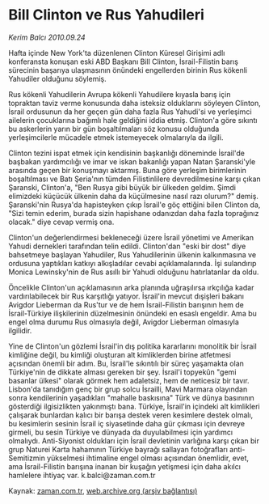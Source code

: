 # Bill Clinton ve  Rus Yahudileri

*Kerim Balcı 2010.09.24*

<td class="news-spot">
<p>Hafta içinde New York'ta düzenlenen Clinton Küresel Girişimi adlı konferansta konuşan eski ABD Başkanı Bill Clinton, İsrail-Filistin barış sürecinin başarıya ulaşmasının önündeki engellerden birinin Rus kökenli Yahudiler olduğunu söylemiş.</p>
<p><p>Rus kökenli Yahudilerin Avrupa kökenli Yahudilere kıyasla barış için topraktan taviz verme konusunda daha isteksiz olduklarını söyleyen Clinton, İsrail ordusunun da her geçen gün daha fazla Rus Yahudi'si ve yerleşimci ailelerin çocuklarına bağımlı hale geldiğini iddia etmiş. Clinton'a göre sıkıntı bu askerlerin yarın bir gün boşaltılmaları söz konusu olduğunda yerleşimcilerle mücadele etmek istemeyecek olmalarıyla da ilgili.
<p>Clinton tezini ispat etmek için kendisinin başkanlığı döneminde İsrail'de başbakan yardımcılığı ve imar ve iskan bakanlığı yapan Natan Şaranski'yle arasında geçen bir konuşmayı aktarmış. Buna göre yerleşim birimlerinin boşaltılması ve Batı Şeria'nın tümden Filistinlilere devredilmesine karşı çıkan Şaranski, Clinton'a, "Ben Rusya gibi büyük bir ülkeden geldim. Şimdi elimizdeki küçücük ülkenin daha da küçülmesine nasıl razı olurum?" demiş. Şaranski'nin Rusya'da hapisteyken çıkıp İsrail'e göç ettiğini bilen Clinton da, "Sizi temin ederim, burada sizin hapishane odanızdan daha fazla toprağınız olacak." diye cevap vermiş ona.
<p>Clinton'un değerlendirmesi bekleneceği üzere İsrail yönetimi ve Amerikan Yahudi dernekleri tarafından telin edildi. Clinton'dan "eski bir dost" diye bahsetmeye başlayan Yahudiler, Rus Yahudilerinin ülkenin kalkınmasına ve ordusuna yaptıkları katkıyı alkışladılar cevabi açıklamalarında. İşi sulandırıp Monica Lewinsky'nin de Rus asıllı bir Yahudi olduğunu hatırlatanlar da oldu.
<p>Öncelikle Clinton'un açıklamasının arka planında uğraşılırsa ırkçılığa kadar vardırılabilecek bir Rus karşıtlığı yatıyor. İsrail'in mevcut dışişleri bakanı Avigdor Lieberman da Rus'tur ve de hem İsrail-Filistin barışının hem de İsrail-Türkiye ilişkilerinin düzelmesinin önündeki en esaslı engeldir. Ama bu engel olma durumu Rus olmasıyla değil, Avigdor Lieberman olmasıyla ilgilidir.
<p>Yine de Clinton'un gözlemi İsrail'in dış politika kararlarını monolitik bir İsrail kimliğine değil, bu kimliği oluşturan alt kimliklerden birine atfetmesi açısından önemli bir adım. Bu, İsrail'le sıkıntılı bir süreç yaşamakta olan Türkiye'nin de dikkate alması gereken bir şey. İsrail'i topyekûn "gemi basanlar ülkesi" olarak görmek hem adaletsiz, hem de neticesiz bir tavır. Lisbon'da tanıdığım genç bir grup solcu İsrailli, Mavi Marmara olayından sonra kendilerinin yaşadıkları "mahalle baskısına" Türk ve dünya basınının gösterdiği ilgisizlikten yakınmıştı bana. Türkiye, İsrail'in içindeki alt kimlikleri çalışarak bunlardan kalıcı bir barışa destek veren kesimlere destek olmalı, bu kesimlerin sesinin İsrail iç siyasetinde daha gür çıkması için devreye girmeli, bu sesin Türkiye ve dünyada da duyulabilmesi için yardımcı olmalıydı. Anti-Siyonist oldukları için İsrail devletinin varlığına karşı çıkan bir grup Naturei Karta hahamının Türkiye bayrağı sallayan fotoğrafları anti-Semitizmin yükselmesi ihtimaline engel olması açısından önemlidir, evet, ama İsrail-Filistin barışına inanan bir kuşağın yetişmesi için daha akılcı hamlelere ihtiyaç var. k.balci@zaman.com.tr</p>
<a href="http://web.archive.org/web/20101130214916/mailto:k.balci@zaman.com.tr">
</a></p></p></p></p></p></td>

Kaynak: [zaman.com.tr](http://zaman.com.tr/yazar.do?yazino=1031459), [web.archive.org (arşiv bağlantısı)](http://web.archive.org/web/20101130214916/http://zaman.com.tr:80/yazar.do?yazino=1031459)
